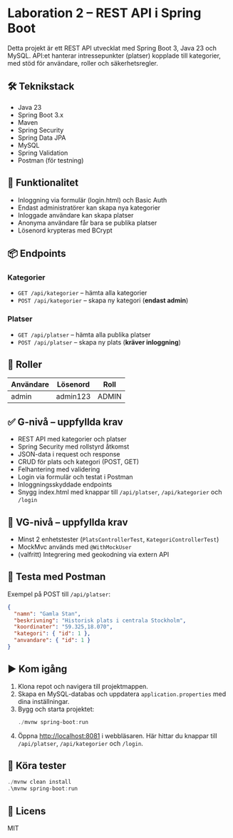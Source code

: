 # Laboration 2 – REST API i Spring Boot

Detta projekt är ett REST API utvecklat med Spring Boot 3, Java 23 och MySQL. API:et hanterar intressepunkter (platser) kopplade till kategorier, med stöd för användare, roller och säkerhetsregler.

## 🛠 Teknikstack
- Java 23
- Spring Boot 3.x
- Maven
- Spring Security
- Spring Data JPA
- MySQL
- Spring Validation
- Postman (för testning)

## 📁 Funktionalitet
- Inloggning via formulär (login.html) och Basic Auth
- Endast administratörer kan skapa nya kategorier
- Inloggade användare kan skapa platser
- Anonyma användare får bara se publika platser
- Lösenord krypteras med BCrypt

## 📦 Endpoints
### Kategorier
- `GET /api/kategorier` – hämta alla kategorier
- `POST /api/kategorier` – skapa ny kategori (**endast admin**)

### Platser
- `GET /api/platser` – hämta alla publika platser
- `POST /api/platser` – skapa ny plats (**kräver inloggning**)

## 👤 Roller
| Användare | Lösenord   | Roll   |
|-----------|------------|--------|
| admin     | admin123   | ADMIN  |

## ✅ G-nivå – uppfyllda krav
- REST API med kategorier och platser
- Spring Security med rollstyrd åtkomst
- JSON-data i request och response
- CRUD för plats och kategori (POST, GET)
- Felhantering med validering
- Login via formulär och testat i Postman
- Inloggningsskyddade endpoints
- Snygg index.html med knappar till `/api/platser`, `/api/kategorier` och `/login`

## 🥇 VG-nivå – uppfyllda krav
- Minst 2 enhetstester (`PlatsControllerTest`, `KategoriControllerTest`)
- MockMvc används med `@WithMockUser`
- (valfritt) Integrering med geokodning via extern API

## 🧪 Testa med Postman
Exempel på POST till `/api/platser`:
```json
{
  "namn": "Gamla Stan",
  "beskrivning": "Historisk plats i centrala Stockholm",
  "koordinater": "59.325,18.070",
  "kategori": { "id": 1 },
  "anvandare": { "id": 1 }
}
```

## ▶️ Kom igång
1. Klona repot och navigera till projektmappen.
2. Skapa en MySQL-databas och uppdatera `application.properties` med dina inställningar.
3. Bygg och starta projektet:
   ```powershell
   ./mvnw spring-boot:run
   ```
4. Öppna [http://localhost:8081](http://localhost:8081) i webbläsaren. Här hittar du knappar till `/api/platser`, `/api/kategorier` och `/login`.

## 🧪 Köra tester
```powershell
./mvnw clean install
.\mvnw spring-boot:run
```

## 📄 Licens
MIT
